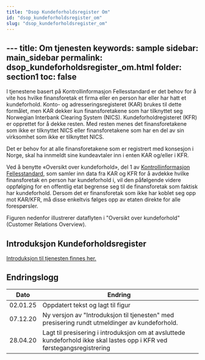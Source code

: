 ```yaml
---
title: "Dsop Kundeforholdsregister Om"
id: "dsop_kundeforholdsregister_om"
slug: "dsop_kundeforholdsregister_om"
---
```


﻿---
title: Om tjenesten
keywords: sample
sidebar: main_sidebar
permalink: dsop_kundeforholdsregister_om.html
folder: section1
toc: false
---

I tjenestene basert på Kontrollinformasjon Fellesstandard er det behov for å vite hos hvilke finansforetak et firma eller 
en person har eller har hatt et kundeforhold. Konto- og adresseringsregisteret (KAR) brukes til dette formålet, men KAR 
dekker kun finansforetakene som har tilknyttet seg Norwegian Interbank Clearing System (NICS). Kundeforholdregisteret (KFR) 
er opprettet for å dekke resten. Med resten menes det finansforetakene som ikke er tilknyttet NICS eller 
finansforetakene som har en del av sin virksomhet som ikke er tilknyttet NICS.

Det er behov for at alle finansforetakene som er registrert med konsesjon i Norge, skal ha innmeldt sine kundeavtaler 
inn i enten KAR og/eller i KFR. 

Ved å benytte «Oversikt over kundeforhold», del 1 av [Kontrollinformasjon Fellesstandard](/dsop_v2fellesstandard_om), 
som samler inn data fra KAR og KFR for å avdekke hvilke finansforetak en person har kundeforhold i, vil den påfølgende videre 
oppfølging for en offentlig etat begrense seg til de finansforetak som faktisk har kundeforhold. Dersom det er 
finansforetak som ikke har koblet seg opp mot KAR/KFR, må disse enkeltvis følges opp av etaten direkte for alle 
forespørsler. 

Figuren nedenfor illustrerer dataflyten i "Oversikt over kundeforhold" (Customer Relations Overview).

[<!-- Comment fixed -->](images/fellesstandard_01-3.png)


## Introduksjon Kundeforholdsregister
[Introduksjon til tjenesten finnes her.](/assets/KFR-Introduksjon.pdf)


## Endringslogg

| Dato     | Endring                                                                                                                  | 
|----------|--------------------------------------------------------------------------------------------------------------------------|
| 02.01.25 | Oppdatert tekst og lagt til figur                                                                                        |
| 07.12.20 | Ny versjon av "Introduksjon til tjenesten" med presisering rundt utmeldinger av kundeforhold.                            | 
| 28.04.20 | Lagt til presisering i introduksjon om at avsluttede kundeforhold ikke skal lastes opp i KFR ved førstegangsregistrering | 
